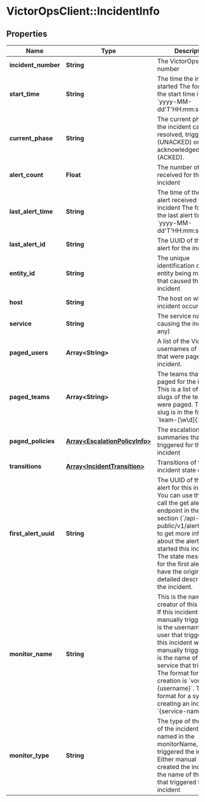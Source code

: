 # VictorOpsClient::IncidentInfo

## Properties

| Name                 | Type                                                             | Description                                                                                                                                                                                                                                                                                                                                                                                 | Notes      |
| -------------------- | ---------------------------------------------------------------- | ------------------------------------------------------------------------------------------------------------------------------------------------------------------------------------------------------------------------------------------------------------------------------------------------------------------------------------------------------------------------------------------- | ---------- |
| **incident_number**  | **String**                                                       | The VictorOps incident number                                                                                                                                                                                                                                                                                                                                                               | [optional] |
| **start_time**       | **String**                                                       | The time the incident started The format of the start time is in &#x60;yyyy-MM-dd&#39;T&#39;HH:mm:ssZ&#x60;.                                                                                                                                                                                                                                                                                | [optional] |
| **current_phase**    | **String**                                                       | The current phase of the incident can be resolved, triggered (UNACKED) or acknowledged (ACKED).                                                                                                                                                                                                                                                                                             | [optional] |
| **alert_count**      | **Float**                                                        | The number of alerts received for this incident                                                                                                                                                                                                                                                                                                                                             | [optional] |
| **last_alert_time**  | **String**                                                       | The time of the last alert received for the incident The format of the last alert time is in &#x60;yyyy-MM-dd&#39;T&#39;HH:mm:ssZ&#x60;.                                                                                                                                                                                                                                                    | [optional] |
| **last_alert_id**    | **String**                                                       | The UUID of the last alert for the incident                                                                                                                                                                                                                                                                                                                                                 | [optional] |
| **entity_id**        | **String**                                                       | The unique identification of the entity being monitored that caused the incident                                                                                                                                                                                                                                                                                                            | [optional] |
| **host**             | **String**                                                       | The host on which the incident occurred                                                                                                                                                                                                                                                                                                                                                     | [optional] |
| **service**          | **String**                                                       | The service name causing the incident (if any)                                                                                                                                                                                                                                                                                                                                              | [optional] |
| **paged_users**      | **Array&lt;String&gt;**                                          | A list of the Victorops usernames of the users that were paged for the incident.                                                                                                                                                                                                                                                                                                            | [optional] |
| **paged_teams**      | **Array&lt;String&gt;**                                          | The teams that were paged for the incident This is a list of the team slugs of the teams that were paged. The team slug is in the format &#x60;team-[\\w\\d]{16}&#x60;                                                                                                                                                                                                                      | [optional] |
| **paged_policies**   | [**Array&lt;EscalationPolicyInfo&gt;**](EscalationPolicyInfo.md) | The escalation policy summaries that were triggered for the incident                                                                                                                                                                                                                                                                                                                        | [optional] |
| **transitions**      | [**Array&lt;IncidentTransition&gt;**](IncidentTransition.md)     | Transitions of the incident state over time                                                                                                                                                                                                                                                                                                                                                 | [optional] |
| **first_alert_uuid** | **String**                                                       | The UUID of the first alert for this incident. You can use this id to call the get alert endpoint in the Alerts section (&#x60;/api-public/v1/alerts/{uuid}&#x60;) to get more information about the alert that started this incident. The state message field for the first alert will have the original, more detailed description of the incident.                                       | [optional] |
| **monitor_name**     | **String**                                                       | This is the name of the creator of this incident. If this incident was manually triggered, this is the username of the user that triggered it. If this incident was not manually triggered, this is the name of the service that triggered it. The format for manual creation is &#x60;vouser-{username}&#x60;. The format for a system creating an incident is &#x60;{service-name}&#x60;. | [optional] |
| **monitor_type**     | **String**                                                       | The type of the monitor of the incident, as named in the monitorName, that triggered the incident. Either manual (if a user created the incident) or the name of the service that triggered the incident                                                                                                                                                                                    | [optional] |
